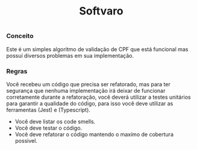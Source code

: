 <h1 align="center">Softvaro<h1>

### Conceito
Este é um simples algoritmo de validação de CPF que está funcional mas possuí
diversos problemas em sua implementação.

### Regras
Você recebeu um código que precisa ser refatorado, mas para ter segurança que 
nenhuma implementação irá deixar de funcionar corretamente durante a refatoração,
você deverá utilizar a testes unitários para garantir a qualidade do código, 
para isso você deve utilizar as ferramentas (Jest) e (Typescript).

* Você deve listar os code smells.
* Você deve testar o código.
* Você deve refatorar o código mantendo o maxímo de cobertura possivel.
